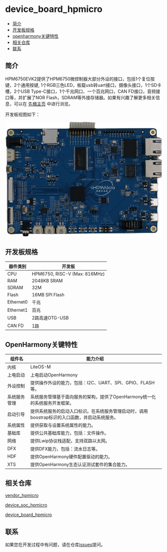 # device_board_hpmicro

- [简介](#简介)
- [开发板规格](#开发板规格)
- [openharmony关键特性](#openharmony关键特性)
- [相关仓库](#相关仓库)
- [联系](#联系)

## 简介
HPM6750EVK2提供了HPM6750微控制器大部分外设的接口，包括1个复位按键，2个通用按键, 1个RGB三色LED，板载usb转uart接口，摄像头接口，1个SD卡槽，2个USB Type-C接口，1个千兆网口、一个百兆网口，CAN FD接口，音频接口等，并扩展了NOR Flash，SDRAM等外接存储器。如果有兴趣了解更多相关信息，可以在 [先楫主页](http://www.hpmicro.com/resources/resources.html) 中进行浏览。

开发板视图如下：

![开发板视图](figures/hpm6750evk2.png)

## 开发板规格

| 器件类别     |              开发板              |
| ---------- | -------------------------------- |
| CPU        | HPM6750, RISC-V (Max: 816MHz) |
| RAM        | 2048KB SRAM |
| SDRAM      | 32M
| Flash      | 16MB SPI Flash |
| Ethernet0  | 千兆 |
| Ethernet1  | 百兆 |
| USB        | 2路高速OTG-USB |
| CAN FD     | 1路 |

## OpenHarmony关键特性

| 组件名       | 能力介绍                                                                                       |
| -------------- | ------------------------------------------------------------------------------------------------ |
| 内核         | LiteOS-M                                                                                        |
| 上电启动     | 上电启动OpenHarmony                                                                          |
| 外设控制     | 提供操作外设的能力，包括：I2C、UART、SPI、GPIO、FLASH等。                      |
| 系统服务管理 | 系统服务管理基于面向服务的架构，提供了OpenHarmony统一化的系统服务开发框架。                  |
| 启动引导     | 提供系统服务的启动入口标识。在系统服务管理启动时，调用boostrap标识的入口函数，并启动系统服务。 |
| 系统属性     | 提供获取与设置系统属性的能力。                                                                   |
| 基础库       | 提供公共基础库能力，包括：文件操作。                                                      |
| 网络       | 提供Lwip协议栈适配，支持双路以太网。                                                      |
| DFX          | 提供DFX能力，包括：流水日志等。                                                     |
| HDF           | 提供OpenHarmony硬件配置驱动的能力。                                                         |
| XTS          | 提供OpenHarmony生态认证测试套件的集合能力。                                                    |

## 相关仓库

[vendor_hpmicro](https://gitee.com/openharmony-sig/vendor_hpmicro)

[device_soc_hpmicro](https://gitee.com/openharmony-sig/device_soc_hpmicro)

[device_board_hpmicro](https://gitee.com/openharmony-sig/device_board_hpmicro)

## 联系

如果您在开发过程中有问题，请在仓库[issues](https://gitee.com/openharmony-sig/device_board_hpmicro/issues)提问。